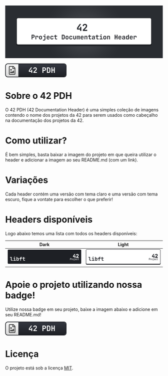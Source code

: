 <div align=center>

![42 PDH Cover](42pdh_cover.gif)

</div>

![42PDH Badge](./badge/42pdh_badge.svg)

# Sobre o 42 PDH 
O 42 PDH (42 Documentation Header) é uma simples coleção de imagens contendo o nome dos projetos da 42 para serem usados como cabeçalho na documentação dos projetos da 42.

# Como utilizar?
É bem simples, basta baixar a imagem do projeto em que queira utilizar o header e adicionar a imagem ao seu README.md (com um link).

# Variações
Cada header contém uma versão com tema claro e uma versão com tema escuro, fique a vontate para escolher o que preferir!

# Headers disponíveis
Logo abaixo temos uma lista com todos os headers disponíveis:

Dark | Light
-- | --
![Libft Header Dark](./dark/libft_dark.svg) | ![Libft Header Light](./light/libft_light.svg)

# Apoie o projeto utilizando nossa badge!
Utilize nossa badge em seu projeto, baixe a imagem abaixo e adicione em seu README.md!

![42PDH Badge](./badge/42pdh_badge.svg)

# Licença
O projeto está sob a licença [MIT](https://opensource.org/license/mit).
